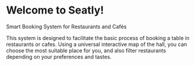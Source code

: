 # Welcome to Seatly!
Smart Booking System for Restaurants and Cafés

This system is designed to facilitate the basic process of booking a table in restaurants or cafes. 
Using a universal interactive map of the hall, you can choose the most suitable place for you, and also filter restaurants depending on your preferences and tastes.
